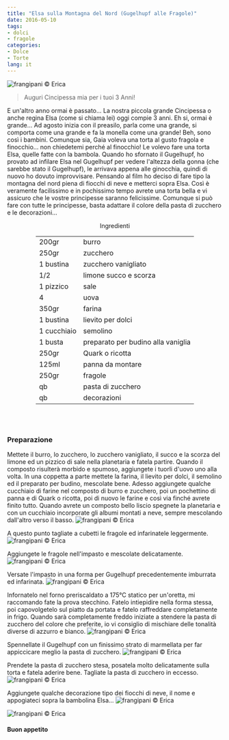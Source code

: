 ```yaml
---
title: "Elsa sulla Montagna del Nord (Gugelhupf alle Fragole)"
date: 2016-05-10
tags:
- dolci
- fragole
categories:
- Dolce
- Torte
lang: it
---
```

![](header.jpg "frangipani © Erica")

> Auguri Cincipessa mia per i tuoi 3 Anni!

E un'altro anno ormai è passato... La nostra piccola grande Cincipessa o anche regina Elsa (come si chiama lei) oggi compie 3 anni. Eh si, ormai è grande... Ad agosto inizia con il preasilo, parla come una grande, si comporta come una grande e fa la monella come una grande! Beh, sono così i bambini. Comunque sia, Gaia voleva una torta al gusto fragola e finocchio... non chiedetemi perché al finocchio! Le volevo fare una torta Elsa, quelle fatte con la bambola. Quando ho sfornato il Gugelhupf, ho provato ad infilare Elsa nel Gugelhupf per vedere l'altezza della gonna (che sarebbe stato il Gugelhupf), le arrivava appena alle ginocchia, quindi di nuovo ho dovuto improvvisare. Pensando al film ho deciso di fare tipo la montagna del nord piena di fiocchi di neve e metterci sopra Elsa. Così è veramente facilissimo e in pochissimo tempo avrete una torta bella e vi assicuro che le vostre principesse saranno felicissime. Comunque si può fare con tutte le principesse, basta adattare il colore della pasta di zucchero e le decorazioni...

<div id="wrapper" style="text-align: center">
  <div id="yourdiv" style="display: inline-block;">
    <div class="ingredients">
      <div class="ingredients-title">Ingredienti</div>
      <table>
        <tbody>
          <tr>
            <td>200gr</td>
            <td>burro</td>
          </tr>
          <tr>
            <td>250gr</td>
            <td>zucchero</td>
          </tr>
          <tr>
            <td>1 bustina</td>
            <td>zucchero vanigliato</td>
          </tr>
          <tr>
            <td>1/2</td>
            <td>limone succo e scorza</td>
          </tr>
          <tr>
            <td>1 pizzico</td>
            <td>sale</td>
          </tr>
          <tr>
            <td>4</td>
            <td>uova</td>
          </tr>
          <tr>
            <td>350gr</td>
            <td>farina</td>
          </tr>
          <tr>
            <td>1 bustina</td>
            <td>lievito per dolci</td>
          </tr>
          <tr>
            <td>1 cucchiaio</td>
            <td>semolino</td>
          </tr>
          <tr>
            <td>1 busta</td>
            <td>preparato per budino alla vaniglia</td>
          </tr>
          <tr>
            <td>250gr</td>
            <td>Quark o ricotta</td>
          </tr>
          <tr>
            <td>125ml</td>
            <td>panna da montare</td>
          </tr>
          <tr>
            <td>250gr</td>
            <td>fragole</td>
          </tr>
          <tr>
            <td>qb</td>
            <td>pasta di zucchero</td>
          </tr>
          <tr>
            <td>qb</td>
            <td>decorazioni</td>
          </tr>
        </tbody>
      </table>
      <br></br>
    </div>
  </div>
</div>


<h3>
  <font color="grey">
    <i class="fa fa-cogs"></i>
  </font> Preparazione
</h3>

Mettete il burro, lo zucchero, lo zucchero vanigliato, il succo e la scorza del limone ed un pizzico di sale nella planetaria e fatela partire. Quando il composto risulterà morbido e spumoso, aggiungete i tuorli d'uovo uno alla volta. In una coppetta a parte mettete la farina, il lievito per dolci, il semolino ed il preparato per budino, mescolate bene. Adesso aggiungete qualche cucchiaio di farine nel composto di burro e zucchero, poi un pochettino di panna e di Quark o ricotta, poi di nuovo le farine e così via finché avrete finito tutto. Quando avrete un composto bello liscio spegnete la planetaria e con un cucchiaio incorporate gli albumi montati a neve, sempre mescolando dall'altro verso il basso.
![](impasto1.jpg "frangipani © Erica")

A questo punto tagliate a cubetti le fragole ed infarinatele leggermente.
![](fragole.jpg "frangipani © Erica")

Aggiungete le fragole nell'impasto e mescolate delicatamente.
![](impasto2.jpg "frangipani © Erica")

Versate l'impasto in una forma per Gugelhupf precedentemente imburrata ed infarinata.
![](teglia.jpg "frangipani © Erica")

Infornatelo nel forno preriscaldato a 175°C statico per un'oretta, mi raccomando fate la prova stecchino. Fatelo intiepidire nella forma stessa, poi capovolgetelo sul piatto da portata e fatelo raffreddare completamente in frigo. Quando sarà completamente freddo iniziate a stendere la pasta di zucchero del colore che preferite, io vi consiglio di mischiare delle tonalità diverse di azzurro e bianco.
![](pastadizucchero.jpg "frangipani © Erica")

Spennellate il Gugelhupf con un finissimo strato di marmellata per far appiccicare meglio la pasta di zucchero.
![](gugelhupf.jpg "frangipani © Erica")

Prendete la pasta di zucchero stesa, posatela molto delicatamente sulla torta e fatela aderire bene. Tagliate la pasta di zucchero in eccesso.
![](ricoprire.jpg "frangipani © Erica")

Aggiungete qualche decorazione tipo dei fiocchi di neve, il nome e appogiateci sopra la bambolina Elsa...
![](risultato.jpg "frangipani © Erica")

![](risultato2.jpg "frangipani © Erica")


<h4>Buon appetito
  <font color="red">
    <i class="fa fa-smile-o"></i>
  </font>
</h4>
